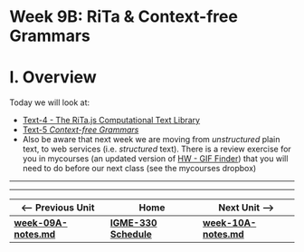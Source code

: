 # Week 9B: RiTa & Context-free Grammars

# I. Overview

Today we will look at:
- [Text-4 - The RiTa.js Computational Text Library](https://github.com/tonethar/IGME-330-Master/blob/master/notes/text-4.md)
- [Text-5 *Context-free Grammars*](https://github.com/tonethar/IGME-330-Master/blob/master/notes/text-5.md)
- Also be aware that next week we are moving from *unstructured* plain text, to web services (i.e. *structured* text). There is a review exercise for you in mycourses (an updated version of [HW - GIF Finder](https://github.com/tonethar/IGME-230-Master/blob/master/notes/HW-gif-finder.md)) that you will need to do before our next class (see the mycourses dropbox)


<hr><hr>

| <-- Previous Unit | Home | Next Unit -->
| --- | --- | --- 
| [**week-09A-notes.md**](week-09A-notes.md)     |  [**IGME-330 Schedule**](../schedule.md) | [**week-10A-notes.md**](week-10A-notes.md)
